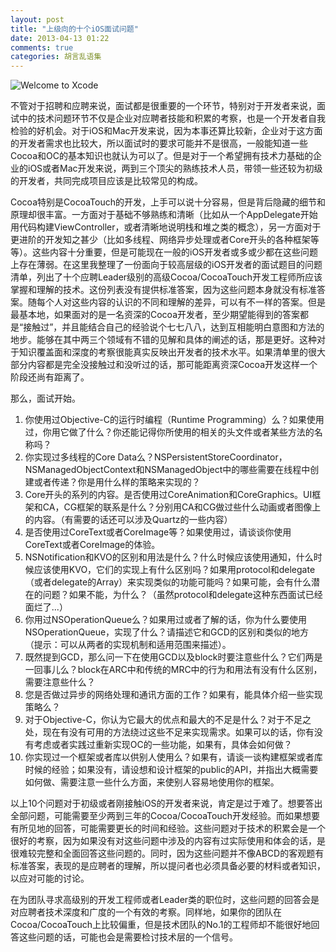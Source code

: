 ```yaml
---
layout: post
title: "上级向的十个iOS面试问题"
date: 2013-04-13 01:22
comments: true
categories: 胡言乱语集
---
```


![Welcome to Xcode](http://img.onevcat.com/2013/welcome-to-xcode.png)

不管对于招聘和应聘来说，面试都是很重要的一个环节，特别对于开发者来说，面试中的技术问题环节不仅是企业对应聘者技能和积累的考察，也是一个开发者自我检验的好机会。对于iOS和Mac开发来说，因为本事还算比较新，企业对于这方面的开发者需求也比较大，所以面试时的要求可能并不是很高，一般能知道一些Cocoa和OC的基本知识也就认为可以了。但是对于一个希望拥有技术力基础的企业的iOS或者Mac开发来说，两到三个顶尖的熟练技术人员，带领一些还较为初级的开发者，共同完成项目应该是比较常见的构成。

Cocoa特别是CocoaTouch的开发，上手可以说十分容易，但是背后隐藏的细节和原理却很丰富。一方面对于基础不够熟练和清晰（比如从一个AppDelegate开始用代码构建ViewController，或者清晰地说明栈和堆之类的概念），另一方面对于更进阶的开发知之甚少（比如多线程、网络异步处理或者Core开头的各种框架等等）。这些内容十分重要，但是可能现在一般的iOS开发者或多或少都在这些问题上存在薄弱。在这里我整理了一份面向于较高层级的iOS开发者的面试题目的问题清单，列出了十个应聘Leader级别的高级Cocoa/CocoaTouch开发工程师所应该掌握和理解的技术。这份列表没有提供标准答案，因为这些问题本身就没有标准答案。随每个人对这些内容的认识的不同和理解的差异，可以有不一样的答案。但是最基本地，如果面对的是一名资深的Cocoa开发者，至少期望能得到的答案都是“接触过”，并且能结合自己的经验说个七七八八，达到互相能明白意图和方法的地步。能够在其中两三个领域有不错的见解和具体的阐述的话，那是更好。这种对于知识覆盖面和深度的考察很能真实反映出开发者的技术水平。如果清单里的很大部分内容都是完全没接触过和没听过的话，那可能距离资深Cocoa开发这样一个阶段还尚有距离了。

那么，面试开始。

<!-- more -->

1. 你使用过Objective-C的运行时编程（Runtime Programming）么？如果使用过，你用它做了什么？你还能记得你所使用的相关的头文件或者某些方法的名称吗？
2. 你实现过多线程的Core Data么？NSPersistentStoreCoordinator，NSManagedObjectContext和NSManagedObject中的哪些需要在线程中创建或者传递？你是用什么样的策略来实现的？
3. Core开头的系列的内容。是否使用过CoreAnimation和CoreGraphics。UI框架和CA，CG框架的联系是什么？分别用CA和CG做过些什么动画或者图像上的内容。（有需要的话还可以涉及Quartz的一些内容）
4. 是否使用过CoreText或者CoreImage等？如果使用过，请谈谈你使用CoreText或者CoreImage的体验。
5. NSNotification和KVO的区别和用法是什么？什么时候应该使用通知，什么时候应该使用KVO，它们的实现上有什么区别吗？如果用protocol和delegate（或者delegate的Array）来实现类似的功能可能吗？如果可能，会有什么潜在的问题？如果不能，为什么？（虽然protocol和delegate这种东西面试已经面烂了...）
6. 你用过NSOperationQueue么？如果用过或者了解的话，你为什么要使用NSOperationQueue，实现了什么？请描述它和GCD的区别和类似的地方（提示：可以从两者的实现机制和适用范围来描述）。
7. 既然提到GCD，那么问一下在使用GCD以及block时要注意些什么？它们两是一回事儿么？block在ARC中和传统的MRC中的行为和用法有没有什么区别，需要注意些什么？
8. 您是否做过异步的网络处理和通讯方面的工作？如果有，能具体介绍一些实现策略么？
9. 对于Objective-C，你认为它最大的优点和最大的不足是什么？对于不足之处，现在有没有可用的方法绕过这些不足来实现需求。如果可以的话，你有没有考虑或者实践过重新实现OC的一些功能，如果有，具体会如何做？
10. 你实现过一个框架或者库以供别人使用么？如果有，请谈一谈构建框架或者库时候的经验；如果没有，请设想和设计框架的public的API，并指出大概需要如何做、需要注意一些什么方面，来使别人容易地使用你的框架。

以上10个问题对于初级或者刚接触iOS的开发者来说，肯定是过于难了。想要答出全部问题，可能需要至少两到三年的Cocoa/CocoaTouch开发经验。而如果想要有所见地的回答，可能需要更长的时间和经验。这些问题对于技术的积累会是一个很好的考察，因为如果没有对这些问题中涉及的内容有过实际使用和体会的话，是很难较完整和全面回答这些问题的。同时，因为这些问题并不像ABCD的客观题有标准答案，表现的是应聘者的理解，所以提问者也必须具备必要的材料或者知识，以应对可能的讨论。

在为团队寻求高级别的开发工程师或者Leader类的职位时，这些问题的回答会是对应聘者技术深度和广度的一个有效的考察。同样地，如果你的团队在Cocoa/CocoaTouch上比较偏重，但是技术团队的No.1的工程师却不能很好地回答这些问题的话，可能也会是需要检讨技术层的一个信号。